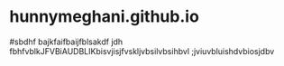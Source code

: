 # hunnymeghani.github.io

#sbdhf bajkfaifbaijfblsakdf jdh fbhfvblkJFVBiAUDBLIKbisvjisjfvskljvbsilvbsihbvl ;jviuvbluishdvbiosjdbv
